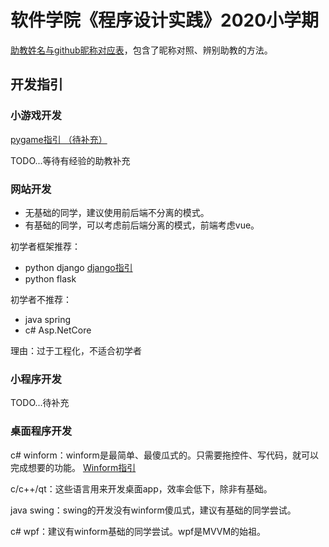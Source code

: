 # 软件学院《程序设计实践》2020小学期

[助教姓名与github昵称对应表](./助教昵称对应表.md)，包含了昵称对照、辨别助教的方法。

## 开发指引

### 小游戏开发

[pygame指引 （待补充）](./starter-pygame.md)

TODO...等待有经验的助教补充


### 网站开发
- 无基础的同学，建议使用前后端不分离的模式。
- 有基础的同学，可以考虑前后端分离的模式，前端考虑vue。

初学者框架推荐：
- python django [django指引](./starter-django.md)
- python flask

初学者不推荐：
- java spring
- c# Asp.NetCore

理由：过于工程化，不适合初学者


### 小程序开发
TODO...待补充


### 桌面程序开发

c# winform：winform是最简单、最傻瓜式的。只需要拖控件、写代码，就可以完成想要的功能。 [Winform指引](./starter-winform.md)

c/c++/qt：这些语言用来开发桌面app，效率会低下，除非有基础。

java swing：swing的开发没有winform傻瓜式，建议有基础的同学尝试。

c# wpf：建议有winform基础的同学尝试。wpf是MVVM的始祖。